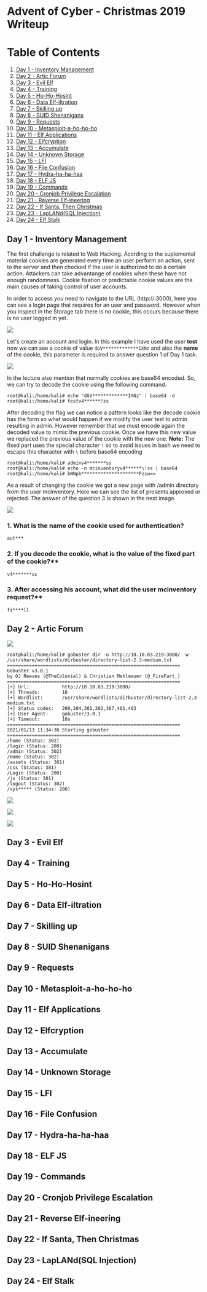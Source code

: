# Advent of Cyber - Christmas 2019 Writeup

# Table of Contents
1. [Day 1 - Inventory Management](#day1)
2. [Day 2 - Artic Forum](#day2)
3. [Day 3 - Evil Elf](#day3)
4. [Day 4 - Training](#day4)
5. [Day 5 - Ho-Ho-Hosint](#day5)
6. [Day 6 - Data Elf-iltration](#day6)
7. [Day 7 - Skilling up](#day7)
8. [Day 8 - SUID Shenanigans](#day8)
9. [Day 9 - Requests](#day9)
10. [Day 10 - Metasploit-a-ho-ho-ho](#day10)
11. [Day 11 - Elf Applications](#day11)
12. [Day 12 - Elfcryption](#day12)
13. [Day 13 - Accumulate](#day13)
14. [Day 14 - Unknown Storage](#day14)
15. [Day 15 - LFI](#day15)
16. [Day 16 - File Confusion](#day16)
17. [Day 17 - Hydra-ha-ha-haa](#day17)
18. [Day 18 - ELF JS](#day18)
19. [Day 19 - Commands](#day19)
20. [Day 20 - Cronjob Privilege Escalation](#day20)
21. [Day 21 - Reverse Elf-ineering](#day21)
22. [Day 22 - If Santa, Then Christmas](#day22)
23. [Day 23 - LapLANd(SQL Injection)](#day23)
24. [Day 24 - Elf Stalk](#day24)

## Day 1 - Inventory Management <a name="day1"></a>

The first challenge is related to Web Hacking. Acording to the suplemental material cookies are generated every time an user perform an action, sent to the server and then checked if the user is authorized to do a certain action. Attackers can take advantange of cookies when these have not enough randomness. Cookie fixation or predictable cookie values are the main causes of taking control of user accounts. 

In order to access you need to navigate to the URL (http://<your-ip-address>:3000), here you can see a login page that requires for an user and password. However when you inspect in the Storage tab there is no cookie, this occurs because there is no user logged in yet. 
  
![](images/day1_1.png)

Let's create an account and login. In this example I have used the user **test** now we can see a cookie of value `dGV*************IXNz` and also the **name** of the cookie, this parameter is required to answer question 1 of Day 1 task. 

![](images/day1_2.png)  

In the lecture also mention that normally cookies are base64 encoded. So, we can try to decode the cookie using the following command. 

```
root@kali:/home/kali# echo "dGV*************IXNz" | base64 -d
root@kali:/home/kali# testv4******!ss
```

After decoding the flag we can notice a pattern looks like the decode cookie has the form <user><fixed-value> so what would happen if we modify the user test to admin resulting in admin<fixed-value>. However remember that we must encode again the decoded value to mimic the previous cookie. Once we have this new value we replaced the previous value of the cookie with the new one. **Note:** The fixed part uses the special character `!` so to avoid issues in bash we need to escape this character with `\` before base64 encoding
  
```
root@kali:/home/kali# adminv4*******ss
root@kali:/home/kali# echo -n mcinventoryv4******\!ss | base64
root@kali:/home/kali# bWNpb*********************Fzcw==
```
As a result of changing the cookie we got a new page with /admin directory from the user mcinventory. Here we can see the list of presents approved or rejected. The answer of the question 3 is shown in the next image.

![](images/day1_3.png)


### 1. What is the name of the cookie used for authentication?

```
aut***
```

### 2. If you decode the cookie, what is the value of the fixed part of the cookie?**

```
v4*******ss
```

### 3. After accessing his account, what did the user mcinventory request?**

```
fi****ll
```

## Day 2 - Artic Forum <a name="day2"></a>

![](images/day2_1.png)

```
root@kali:/home/kali# gobuster dir -u http://10.10.83.219:3000/ -w /usr/share/wordlists/dirbuster/directory-list-2.3-medium.txt 
===============================================================
Gobuster v3.0.1
by OJ Reeves (@TheColonial) & Christian Mehlmauer (@_FireFart_)
===============================================================
[+] Url:            http://10.10.83.219:3000/
[+] Threads:        10
[+] Wordlist:       /usr/share/wordlists/dirbuster/directory-list-2.3-medium.txt
[+] Status codes:   200,204,301,302,307,401,403
[+] User Agent:     gobuster/3.0.1
[+] Timeout:        10s
===============================================================
2021/01/13 11:34:36 Starting gobuster
===============================================================
/home (Status: 302)
/login (Status: 200)
/admin (Status: 302)
/Home (Status: 302)
/assets (Status: 301)
/css (Status: 301)
/Login (Status: 200)
/js (Status: 301)
/logout (Status: 302)
/sys***** (Status: 200)
```

![](images/day2_2.png)

![](images/day2_3.png)

![](images/day2_4.png)

## Day 3 - Evil Elf <a name="day3"></a>

## Day 4 - Training <a name="day4"></a>

## Day 5 - Ho-Ho-Hosint <a name="day5"></a>

## Day 6 - Data Elf-iltration <a name="day6"></a>

## Day 7 - Skilling up <a name="day7"></a>

## Day 8 - SUID Shenanigans <a name="day8"></a>

## Day 9 - Requests <a name="day9"></a>

## Day 10 - Metasploit-a-ho-ho-ho <a name="day10"></a>

## Day 11 - Elf Applications <a name="day11"></a>

## Day 12 - Elfcryption <a name="day12"></a>

## Day 13 - Accumulate <a name="day13"></a>

## Day 14 - Unknown Storage <a name="day14"></a>

## Day 15 - LFI <a name="day15"></a>

## Day 16 - File Confusion <a name="day16"></a>

## Day 17 - Hydra-ha-ha-haa <a name="day17"></a>

## Day 18 - ELF JS <a name="day18"></a>

## Day 19 - Commands <a name="day19"></a>

## Day 20 - Cronjob Privilege Escalation <a name="day20"></a>

## Day 21 - Reverse Elf-ineering <a name="day21"></a> 

## Day 22 - If Santa, Then Christmas <a name="day22"></a>

## Day 23 - LapLANd(SQL Injection) <a name="day23"></a>

## Day 24 - Elf Stalk <a name="day24"></a>
